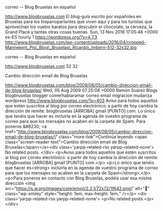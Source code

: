 correo -- Blog Bruselas en español

http://www.blogbruselas.com El blog-guía escrito por españoles en
Bruselas para los hispanoparlantes que viven aquí y para los turistas
que aprovechan los vuelos baratos para descubrir el chocolate, la
cerveza, la Grand Place y tantas otras cosas buenas. Sun, 13 Nov 2016
17:05:48 +0000 es-ES hourly 1 https://wordpress.org/?v=4.7.3
http://www.blogbruselas.com/wp-content/uploads/2016/04/cropped-Manneken\_Pis\_Blog\_Bruselas\_Ricardo\_Imbern-512-32x32.jpg

correo -- Blog Bruselas en español

http://www.blogbruselas.com 32 32

Cambio dirección email de Blog Bruselas

http://www.blogbruselas.com/blog/2009/08/05/cambio-direccion-email-de-blog-bruselas/
Wed, 05 Aug 2009 07:25:04 +0000 Ramón Suárez Blogs blogbruselas blogger
comerhablaramar correo email migracion mudanza wordpress
http://www.blogbruselas.com/?p=403 Aviso para todos aquellos que estén
suscritos al blog por correo electrónico: a partir de hoy cambia la
dirección de remite: blogbruselas \[ARROBA\] gmail \[PUNTO\] com. Lo
único que tenéis que hacer es incluirla en la agenda de vuestro programa
de correo para que los mensajes no acaben en la carpeta de Spam. Para
poneros &\#8230; \<a
href=\"http://www.blogbruselas.com/blog/2009/08/05/cambio-direccion-email-de-blog-bruselas/\"
class=\"more-link\"\>Continúa leyendo \<span
class=\"screen-reader-text\"\>Cambio dirección email de Blog
Bruselas\</span\>\</a\>\<div class=\'yarpp-related-rss
yarpp-related-none\'\> No related posts. \</div\> \<p\>Aviso para todos
aquellos que estén suscritos al blog por correo electrónico: a partir de
hoy cambia la dirección de remite: blogbruselas \[ARROBA\] gmail
\[PUNTO\] com.\</p\> \<p\>Lo único que tenéis que hacer es\<strong\>
incluirla en la agenda de vuestro programa de correo para que los
mensajes no acaben en la carpeta de Spam\</strong\>.\</p\> \<p\>Para
poneros en contacto con Blog Bruselas, podéis usar esa misma dirección
\<img src=\"https://s.w.org/images/core/emoji/2.2.1/72x72/1f642.png\"
alt=\"🙂\" class=\"wp-smiley\" style=\"height: 1em; max-height: 1em;\"
/\>\</p\> \<div class=\'yarpp-related-rss yarpp-related-none\'\> \<p\>No
related posts.\</p\> \</div\>
